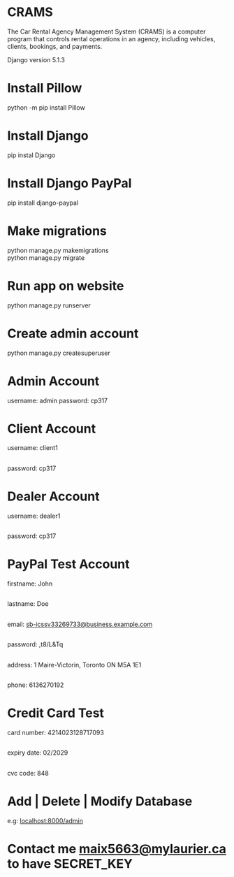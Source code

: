# CRAMS
The Car Rental Agency Management System (CRAMS) is a computer program that controls rental operations in an agency, including vehicles, clients, bookings, and payments.

Django version 5.1.3

# Install Pillow
python -m pip install Pillow

# Install Django
pip instal Django

# Install Django PayPal
pip install django-paypal

# Make migrations
python manage.py makemigrations\
python manage.py migrate

# Run app on website
python manage.py runserver
# Create admin account
python manage.py createsuperuser

# Admin Account
username: admin
password: cp317

# Client Account
username: client1
##
password: cp317

# Dealer Account
username: dealer1
##
password: cp317

# PayPal Test Account
firstname: John
##
lastname: Doe
##
email: sb-icssv33269733@business.example.com
##
password: ,t8/L&Tq
##
address: 1 Maire-Victorin, Toronto ON M5A 1E1
##
phone: 6136270192

# Credit Card Test
card number: 4214023128717093
##
expiry date: 02/2029
##
cvc code: 848

# Add | Delete | Modify Database
e.g: [localhost:8000/admin](http://127.0.0.1:8000/)

# Contact me maix5663@mylaurier.ca to have SECRET_KEY
